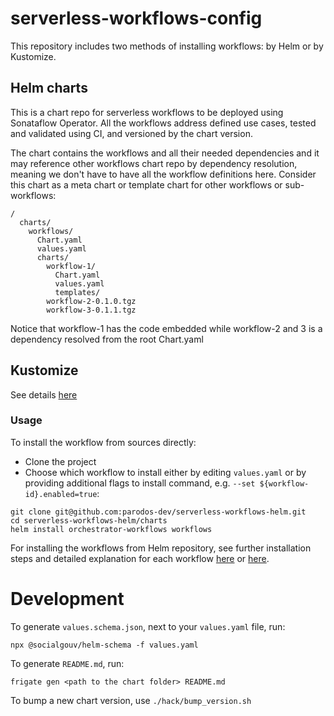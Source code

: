 # serverless-workflows-config

This repository includes two methods of installing workflows: by Helm or by Kustomize.

## Helm charts
This is a chart repo for serverless workflows to be deployed using Sonataflow Operator.
All the workflows address defined use cases, tested and validated using CI, and versioned by the chart version.

The chart contains the workflows and all their needed dependencies and it may reference other workflows chart repo 
by dependency resolution, meaning we don't have to have all the workflow definitions here. 
Consider this chart as a meta chart or template chart for other workflows or sub-workflows:

```
/
  charts/              
    workflows/
      Chart.yaml
      values.yaml
      charts/
        workflow-1/
          Chart.yaml
          values.yaml
          templates/
        workflow-2-0.1.0.tgz
        workflow-3-0.1.1.tgz
```

Notice that workflow-1 has the code embedded while workflow-2 and 3 is a dependency resolved from the root Chart.yaml

## Kustomize
See details [here](https://github.com/parodos-dev/serverless-workflows-config/tree/main/kustomize#readme)

### Usage

To install the workflow from sources directly:
- Clone the project
- Choose which workflow to install either by editing `values.yaml` or by providing additional flags to install command, e.g. `--set ${workflow-id}.enabled=true`:
```
git clone git@github.com:parodos-dev/serverless-workflows-helm.git
cd serverless-workflows-helm/charts
helm install orchestrator-workflows workflows
```

For installing the workflows from Helm repository, see further installation steps and detailed explanation for each workflow [here](https://github.com/parodos-dev/serverless-workflows-helm/tree/gh-pages?tab=readme-ov-file#installation) or [here](https://www.parodos.dev/serverless-workflows-helm/).
      
# Development
To generate `values.schema.json`, next to your `values.yaml` file, run: 
```
npx @socialgouv/helm-schema -f values.yaml
```

To generate `README.md`, run:
```
frigate gen <path to the chart folder> README.md
```

To bump a new chart version, use `./hack/bump_version.sh`
